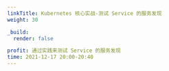 ```yaml
---
linkTitle: Kubernetes 核心实战-测试 Service 的服务发现
weight: 30

_build:
  render: false

profit: 通过实践来测试 Service 的服务发现
time: 2021-12-17 20:00-20:40
---
```

